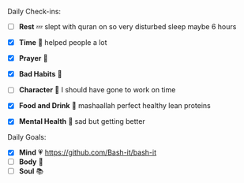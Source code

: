 Daily Check-ins:
- [ ] **Rest** :zzz: slept with quran on so very disturbed sleep maybe 6 hours
- [x] **Time** :iphone: helped people a lot
- [x] **Prayer** :pray: 
- [x] **Bad Habits** :eyes:
- [ ] **Character** :tongue: I should have gone to work on time
- [x] **Food and Drink** :palm_tree: mashaallah perfect healthy lean proteins
- [x] **Mental Health** :thought_balloon: sad but getting better



Daily Goals:
- [x] **Mind** :heartpulse: https://github.com/Bash-it/bash-it
- [ ] **Body** :dancer: 
- [ ] **Soul** :books: 
